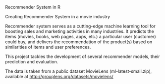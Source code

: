 Recommender System in R

Creating Recommender System in a movie industry

Recommender system serves as a cutting-edge machine learning tool for boosting sales and marketing activities in many industries. It predicts the items (movies, books, web pages, apps, etc.) a particular user (customer) could buy, and delivers the recommendation of the product(s) based on similarities of items and user preferences.

This project tackles the development of several recommender models, their prediction and evaluation.

The data is taken from a public dataset MovieLens (ml-latest-small.zip), available at http://grouplens.org/datasets/movielens/




